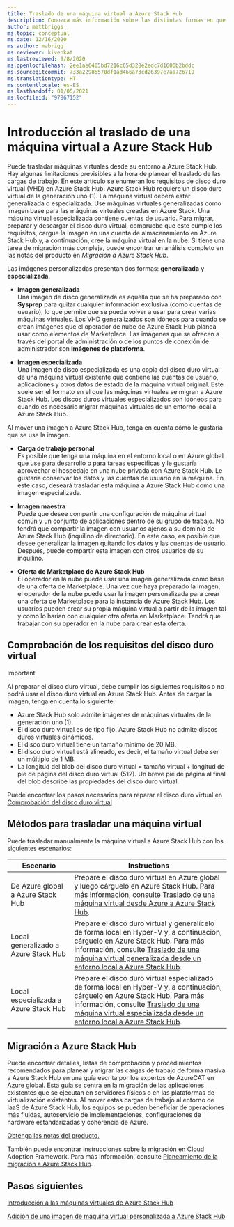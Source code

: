 ```yaml
---
title: Traslado de una máquina virtual a Azure Stack Hub
description: Conozca más información sobre las distintas formas en que puede trasladar una máquina virtual a Azure Stack Hub.
author: mattbriggs
ms.topic: conceptual
ms.date: 12/16/2020
ms.author: mabrigg
ms.reviewer: kivenkat
ms.lastreviewed: 9/8/2020
ms.openlocfilehash: 2ee1ae6405bd7216c65d328e2edc7d1606b2bddc
ms.sourcegitcommit: 733a22985570df1ad466a73cd26397e7aa726719
ms.translationtype: HT
ms.contentlocale: es-ES
ms.lasthandoff: 01/05/2021
ms.locfileid: "97867152"
---
```

# <a name="move-a-vm-to-azure-stack-hub-overview"></a>Introducción al traslado de una máquina virtual a Azure Stack Hub

Puede trasladar máquinas virtuales desde su entorno a Azure Stack Hub. Hay algunas limitaciones previsibles a la hora de planear el traslado de las cargas de trabajo. En este artículo se enumeran los requisitos de disco duro virtual (VHD) en Azure Stack Hub. Azure Stack Hub requiere un disco duro virtual de la generación uno (1). La máquina virtual deberá estar generalizada o especializada. Use máquinas virtuales generalizadas como imagen base para las máquinas virtuales creadas en Azure Stack. Una máquina virtual especializada contiene cuentas de usuario. Para migrar, preparar y descargar el disco duro virtual, compruebe que este cumple los requisitos, cargue la imagen en una cuenta de almacenamiento en Azure Stack Hub y, a continuación, cree la máquina virtual en la nube. Si tiene una tarea de migración más compleja, puede encontrar un análisis completo en las notas del producto en *Migración a Azure Stack Hub*.

Las imágenes personalizadas presentan dos formas: **generalizada** y **especializada**.

- **Imagen generalizada**  
  Una imagen de disco generalizada es aquella que se ha preparado con **Sysprep** para quitar cualquier información exclusiva (como cuentas de usuario), lo que permite que se pueda volver a usar para crear varias máquinas virtuales. Los VHD generalizados son idóneos para cuando se crean imágenes que el operador de nube de Azure Stack Hub planea usar como elementos de Marketplace. Las imágenes que se ofrecen a través del portal de administración o de los puntos de conexión de administrador son **imágenes de plataforma**.

- **Imagen especializada**  
  Una imagen de disco especializada es una copia del disco duro virtual de una máquina virtual existente que contiene las cuentas de usuario, aplicaciones y otros datos de estado de la máquina virtual original. Este suele ser el formato en el que las máquinas virtuales se migran a Azure Stack Hub. Los discos duros virtuales especializados son idóneos para cuando es necesario migrar máquinas virtuales de un entorno local a Azure Stack Hub.

Al mover una imagen a Azure Stack Hub, tenga en cuenta cómo le gustaría que se use la imagen.

- **Carga de trabajo personal**  
    Es posible que tenga una máquina en el entorno local o en Azure global que use para desarrollo o para tareas específicas y le gustaría aprovechar el hospedaje en una nube privada con Azure Stack Hub. Le gustaría conservar los datos y las cuentas de usuario en la máquina. En este caso, deseará trasladar esta máquina a Azure Stack Hub como una imagen especializada.

- **Imagen maestra**  
    Puede que desee compartir una configuración de máquina virtual común y un conjunto de aplicaciones dentro de su grupo de trabajo. No tendrá que compartir la imagen con usuarios ajenos a su dominio de Azure Stack Hub (inquilino de directorio). En este caso, es posible que desee generalizar la imagen quitando los datos y las cuentas de usuario. Después, puede compartir esta imagen con otros usuarios de su inquilino.

- **Oferta de Marketplace de Azure Stack Hub**  
    El operador en la nube puede usar una imagen generalizada como base de una oferta de Marketplace. Una vez que haya preparado la imagen, el operador de la nube puede usar la imagen personalizada para crear una oferta de Marketplace para la instancia de Azure Stack Hub. Los usuarios pueden crear su propia máquina virtual a partir de la imagen tal y como lo harían con cualquier otra oferta en Marketplace. Tendrá que trabajar con su operador en la nube para crear esta oferta.

## <a name="verify-vhd-requirements"></a>Comprobación de los requisitos del disco duro virtual

> [!IMPORTANT]  
> Al preparar el disco duro virtual, debe cumplir los siguientes requisitos o no podrá usar el disco duro virtual en Azure Stack Hub.
> Antes de cargar la imagen, tenga en cuenta lo siguiente:
> - Azure Stack Hub solo admite imágenes de máquinas virtuales de la generación uno (1).
> - El disco duro virtual es de tipo fijo. Azure Stack Hub no admite discos duros virtuales dinámicos.
> - El disco duro virtual tiene un tamaño mínimo de 20 MB.
> - El disco duro virtual está alineado, es decir, el tamaño virtual debe ser un múltiplo de 1 MB.
> - La longitud del blob del disco duro virtual = tamaño virtual + longitud de pie de página del disco duro virtual (512). Un breve pie de página al final del blob describe las propiedades del disco duro virtual. 

Puede encontrar los pasos necesarios para reparar el disco duro virtual en [Comprobación del disco duro virtual](vm-move-from-azure.md#verify-your-vhd)

## <a name="methods-of-moving-a-vm"></a>Métodos para trasladar una máquina virtual

Puede trasladar manualmente la máquina virtual a Azure Stack Hub con los siguientes escenarios:

| Escenario | Instructions |
| --- | --- |
| De Azure global a Azure Stack Hub | Prepare el disco duro virtual en Azure global y luego cárguelo en Azure Stack Hub. Para más información, consulte [Traslado de una máquina virtual desde Azure a Azure Stack Hub](vm-move-from-azure.md). |
| Local generalizado a Azure Stack Hub | Prepare el disco duro virtual y generalícelo de forma local en Hyper-V y, a continuación, cárguelo en Azure Stack Hub. Para más información, consulte [Traslado de una máquina virtual generalizada desde un entorno local a Azure Stack Hub](vm-move-generalized.md). |
| Local especializada a Azure Stack Hub | Prepare el disco duro virtual especializado de forma local en Hyper-V y, a continuación, cárguelo en Azure Stack Hub. Para más información, consulte [Traslado de una máquina virtual especializada desde un entorno local a Azure Stack Hub](vm-move-specialized.md). |

## <a name="migrate-to-azure-stack-hub"></a>Migración a Azure Stack Hub

Puede encontrar detalles, listas de comprobación y procedimientos recomendados para planear y migrar las cargas de trabajo de forma masiva a Azure Stack Hub en una guía escrita por los expertos de AzureCAT en Azure global. Esta guía se centra en la migración de las aplicaciones existentes que se ejecutan en servidores físicos o en las plataformas de virtualización existentes. Al mover estas cargas de trabajo al entorno de IaaS de Azure Stack Hub, los equipos se pueden beneficiar de operaciones más fluidas, autoservicio de implementaciones, configuraciones de hardware estandarizadas y coherencia de Azure.

[Obtenga las notas del producto.](https://azure.microsoft.com/resources/migrate-to-azure-stack-hub-patterns-and-practices-checklists/)

También puede encontrar instrucciones sobre la migración en Cloud Adoption Framework. Para más información, consulte [Planeamiento de la migración a Azure Stack Hub](/azure/cloud-adoption-framework/scenarios/azure-stack/plan). 

## <a name="next-steps"></a>Pasos siguientes

[Introducción a las máquinas virtuales de Azure Stack Hub](azure-stack-compute-overview.md)

[Adición de una imagen de máquina virtual personalizada a Azure Stack Hub](../operator/azure-stack-add-vm-image.md)